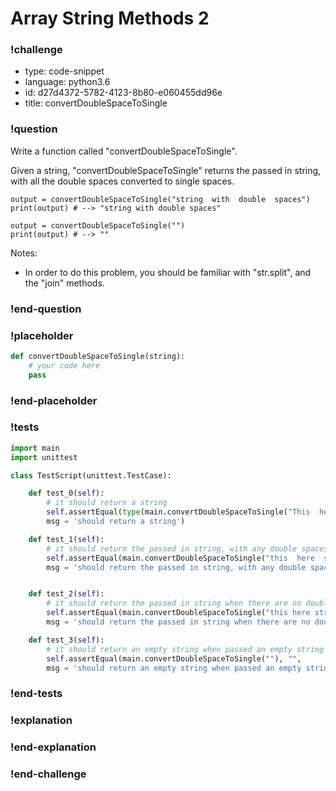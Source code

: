 # Array String Methods 2

### !challenge

* type: code-snippet
* language: python3.6
* id: d27d4372-5782-4123-8b80-e060455dd96e
* title: convertDoubleSpaceToSingle

### !question

Write a function called "convertDoubleSpaceToSingle".

Given a string, "convertDoubleSpaceToSingle" returns the passed in string, with all the double spaces converted to single spaces.

```
output = convertDoubleSpaceToSingle("string  with  double  spaces")
print(output) # --> "string with double spaces"

output = convertDoubleSpaceToSingle("")
print(output) # --> ""
````

Notes:
* In order to do this problem, you should be familiar with "str.split", and the "join" methods.


### !end-question

### !placeholder

```python
def convertDoubleSpaceToSingle(string):
    # your code here
    pass


```

### !end-placeholder

### !tests

```python
import main
import unittest

class TestScript(unittest.TestCase):

    def test_0(self):
        # it should return a string
        self.assertEqual(type(main.convertDoubleSpaceToSingle("This  here sentence")), str,
        msg = 'should return a string')

    def test_1(self):
        # it should return the passed in string, with any double spaces converted to single spaces
        self.assertEqual(main.convertDoubleSpaceToSingle("this  here  string"), "this here string",
        msg = 'should return the passed in string, with any double spaces converted to single spaces')


    def test_2(self):
        # it should return the passed in string when there are no double spaces
        self.assertEqual(main.convertDoubleSpaceToSingle("this here string"), "this here string",
        msg = 'should return the passed in string when there are no double spaces')

    def test_3(self):
        # it should return an empty string when passed an empty string
        self.assertEqual(main.convertDoubleSpaceToSingle(""), "",
        msg = 'should return an empty string when passed an empty string')

```

### !end-tests

### !explanation

### !end-explanation

### !end-challenge
